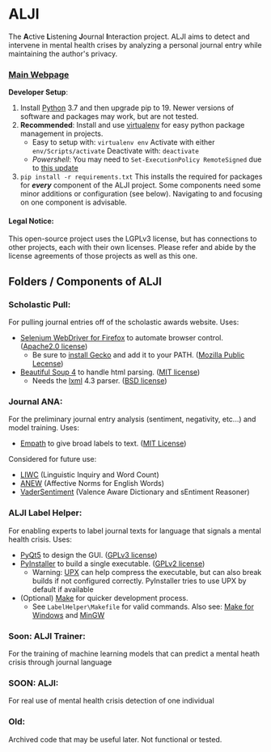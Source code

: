 # ALJI
The **A**ctive **L**istening **J**ournal **I**nteraction project.  ALJI aims to detect and intervene in mental health crises by analyzing a personal journal entry while maintaining the author's privacy.  

### [Main Webpage](https://sublime09.github.io/ALJI/)

**Developer Setup**: 
1. Install [Python](https://www.python.org/) 3.7 and then upgrade pip to 19.  Newer versions of software and packages may work, but are not tested. 
1. **Recommended**: Install and use [virtualenv](https://virtualenv.pypa.io/en/stable/) for easy python package management in projects.  
    - Easy to setup with: `virtualenv env`  Activate with either `env/Scripts/activate`   Deactivate with: `deactivate` 
    - *Powershell*: You may need to `Set-ExecutionPolicy RemoteSigned` due to [this update](https://virtualenv.pypa.io/en/stable/changes/#v16-2-0-2018-12-31)
1. `pip install -r requirements.txt`  This installs the required for packages for ***every*** component of the ALJI project.  Some components need some minor additions or configuration (see below).  Navigating to and focusing on one component is advisable. 


#### Legal Notice:
This open-source project uses the LGPLv3 license, but has connections to other projects, each with their own licenses.  Please refer and abide by the license agreements of those projects as well as this one. 

## Folders / Components of ALJI

### Scholastic Pull:
For pulling journal entries off of the scholastic awards website.  Uses: 
- [Selenium WebDriver for Firefox](https://docs.seleniumhq.org/projects/webdriver/) to automate browser control. ([Apache2.0 license](https://raw.githubusercontent.com/SeleniumHQ/selenium/master/LICENSE))
  - Be sure to [install Gecko](https://github.com/mozilla/geckodriver/releases) and add it to your PATH.  ([Mozilla Public Lecense](https://www.mozilla.org/en-US/MPL/2.0/))
- [Beautiful Soup 4](https://pypi.org/project/beautifulsoup4/) to handle html parsing. ([MIT license](https://bazaar.launchpad.net/~leonardr/beautifulsoup/bs4/view/head:/LICENSE))
  - Needs the [lxml](https://github.com/lxml/lxml) 4.3 parser. ([BSD license](https://raw.githubusercontent.com/lxml/lxml/master/doc/licenses/BSD.txt))

### Journal ANA:
For the preliminary journal entry analysis (sentiment, negativity, etc...) and model training.  Uses:
- [Empath](https://github.com/Ejhfast/empath-client) to give broad labels to text. ([MIT License](https://raw.githubusercontent.com/Ejhfast/empath-client/master/LICENSE.txt))

Considered for future use:
- [LIWC](https://liwc.wpengine.com/) (Linguistic Inquiry and Word Count)
- [ANEW](https://csea.phhp.ufl.edu/Media.html#bottommedia) (Affective Norms for English Words)
- [VaderSentiment](https://github.com/cjhutto/vaderSentiment) (Valence Aware Dictionary and sEntiment Reasoner)

### ALJI Label Helper:
For enabling experts to label journal texts for language that signals a mental health crisis.  Uses: 
- [PyQt5](https://www.riverbankcomputing.com/software/pyqt/) to design the GUI. ([GPLv3 license](https://www.riverbankcomputing.com/static/Docs/PyQt5/introduction.html#license))
- [PyInstaller](http://www.pyinstaller.org/) to build a single executable. ([GPLv2 license](https://raw.githubusercontent.com/pyinstaller/pyinstaller/develop/COPYING.txt))
	- Warning: [UPX](https://upx.github.io/) can help compress the executable, but can also break builds if not configured correctly.  PyInstaller tries to use UPX by default if available
- (Optional) [Make](https://www.gnu.org/software/make/) for quicker development process. 
	- See `LabelHelper\Makefile` for valid commands. Also see: [Make for Windows](http://gnuwin32.sourceforge.net/packages/make.htm) and [MinGW](http://mingw.org/)


### Soon: ALJI Trainer:
For the training of machine learning models that can predict a mental heath crisis through journal language

### SOON: ALJI:
For real use of mental health crisis detection of one individual

### Old:
Archived code that may be useful later.  Not functional or tested.  

